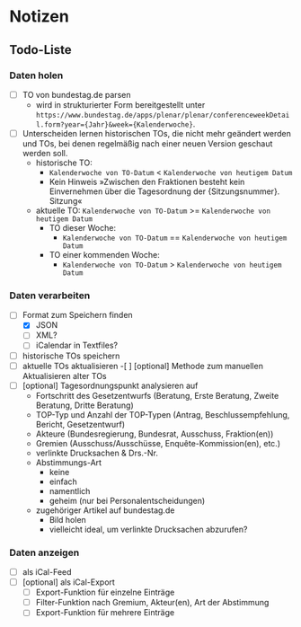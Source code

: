 Notizen
=======

Todo-Liste
----------

### Daten holen
-[ ] TO von bundestag.de parsen
	- wird in strukturierter Form bereitgestellt unter `https://www.bundestag.de/apps/plenar/plenar/conferenceweekDetail.form?year={Jahr}&week={Kalenderwoche}`.
-[ ] Unterscheiden lernen historischen TOs, die nicht mehr geändert werden und TOs, bei denen regelmäßig nach einer neuen Version geschaut werden soll.
	- historische TO:
		- `Kalenderwoche von TO-Datum` < `Kalenderwoche von heutigem Datum`
		- Kein Hinweis »Zwischen den Fraktionen besteht kein Einvernehmen über die Tagesordnung der {Sitzungsnummer}. Sitzung«
	- aktuelle TO: `Kalenderwoche von TO-Datum` >= `Kalenderwoche von heutigem Datum`
		- TO dieser Woche:
			- `Kalenderwoche von TO-Datum` == `Kalenderwoche von heutigem Datum`
		- TO einer kommenden Woche:
			- `Kalenderwoche von TO-Datum` > `Kalenderwoche von heutigem Datum`

### Daten verarbeiten
-[ ] Format zum Speichern finden
	-[x] JSON
	-[ ] XML?
	-[ ] iCalendar in Textfiles?
-[ ] historische TOs speichern
-[ ] aktuelle TOs aktualisieren
-[ ] [optional] Methode zum manuellen Aktualisieren alter TOs
-[ ] [optional] Tagesordnungspunkt analysieren auf
	- Fortschritt des Gesetzentwurfs (Beratung, Erste Beratung, Zweite Beratung, Dritte Beratung)
	- TOP-Typ und Anzahl der TOP-Typen (Antrag, Beschlussempfehlung, Bericht, Gesetzentwurf)
	- Akteure (Bundesregierung, Bundesrat, Ausschuss, Fraktion(en))
	- Gremien (Ausschuss/Ausschüsse, Enquête-Kommission(en), etc.)
	- verlinkte Drucksachen & Drs.-Nr.
	- Abstimmungs-Art
		- keine
		- einfach
		- namentlich
		- geheim (nur bei Personalentscheidungen)
	- zugehöriger Artikel auf bundestag.de
		- Bild holen
		- vielleicht ideal, um verlinkte Drucksachen abzurufen?


### Daten anzeigen
-[ ] als iCal-Feed
-[ ] [optional] als iCal-Export
	-[ ] Export-Funktion für einzelne Einträge
	-[ ] Filter-Funktion nach Gremium, Akteur(en), Art der Abstimmung
	-[ ] Export-Funktion für mehrere Einträge